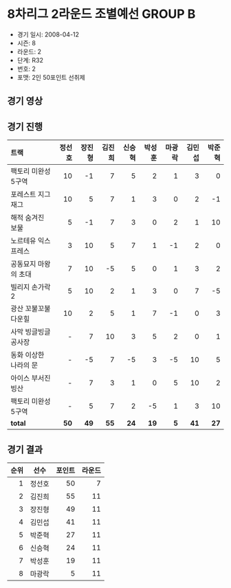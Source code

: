 # 8차리그 2라운드 조별예선 GROUP B

- 경기 일시: 2008-04-12
- 시즌: 8
- 라운드: 2
- 단계: R32
- 번호: 2
- 포맷: 2인 50포인트 선취제





## 경기 영상
## 경기 진행

| 트랙 | 정선호 | 장진형 | 김진희 | 신승혁 | 박성훈 | 마광락 | 김민섭 | 박준혁 |
|:---|---:|---:|---:|---:|---:|---:|---:|---:|
| 팩토리 미완성 5구역 | 10 | -1 | 7 | 5 | 2 | 1 | 3 | 0 |
| 포레스트 지그재그 | 10 | 5 | 7 | 1 | 3 | 0 | 2 | -1 |
| 해적 숨겨진 보물 | 5 | -1 | 7 | 3 | 0 | 2 | 1 | 10 |
| 노르테유 익스프레스 | 3 | 10 | 5 | 7 | 1 | -1 | 2 | 0 |
| 공동묘지 마왕의 초대 | 7 | 10 | -5 | 5 | 0 | 1 | 3 | 2 |
| 빌리지 손가락 2 | 5 | 10 | 2 | 1 | 3 | 0 | 7 | -5 |
| 광산 꼬불꼬불 다운힐 | 10 | 2 | 5 | 1 | 7 | -1 | 0 | 3 |
| 사막 빙글빙글 공사장 | - | 7 | 10 | 3 | 5 | 2 | 0 | 1 |
| 동화 이상한 나라의 문 | - | -5 | 7 | -5 | 3 | -5 | 10 | 5 |
| 아이스 부서진 빙산 | - | 7 | 3 | 1 | 0 | 5 | 10 | 2 |
| 팩토리 미완성 5구역 | - | 5 | 7 | 2 | -5 | 1 | 3 | 10 |
| __total__ | __50__ | __49__ | __55__ | __24__ | __19__ | __5__ | __41__ | __27__ |




## 경기 결과

| 순위 | 선수 | 포인트 | 라운드 |
|---:|:---:|---:|---:|
| 1 | 정선호 | 50 | 7 |
| 2 | 김진희 | 55 | 11 |
| 3 | 장진형 | 49 | 11 |
| 4 | 김민섭 | 41 | 11 |
| 5 | 박준혁 | 27 | 11 |
| 6 | 신승혁 | 24 | 11 |
| 7 | 박성훈 | 19 | 11 |
| 8 | 마광락 | 5 | 11 |

